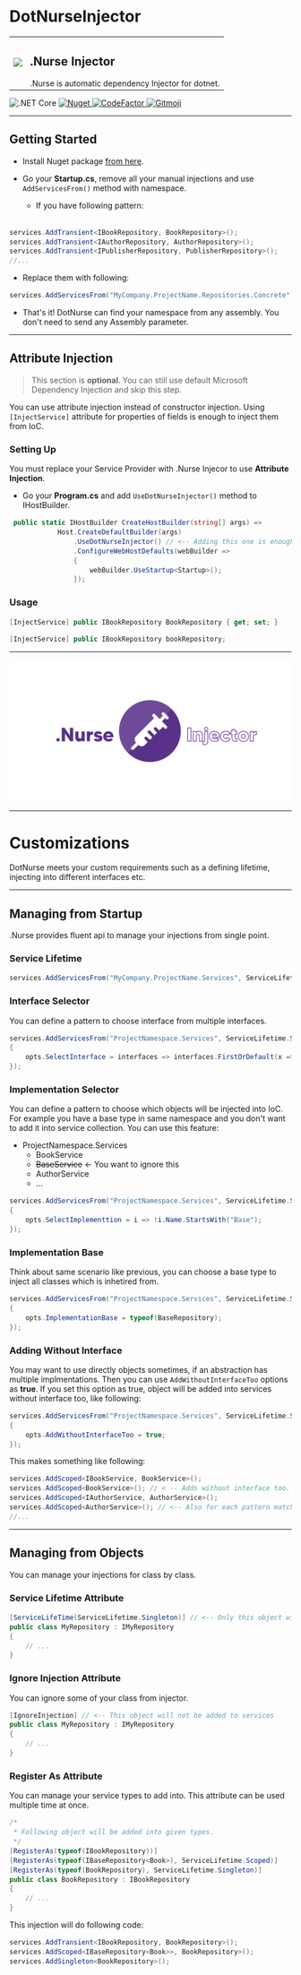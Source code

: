 ﻿ # DotNurseInjector


<table border="0">
<tr>
<td> <img width="95" src="https://raw.githubusercontent.com/enisn/DotNurseInjector/master/art/dotnurse-icon.png" /> </td>

<td>
<h2>.Nurse Injector</h2>
.Nurse is automatic dependency Injector for dotnet.
 </td>
</tr>
</table>


![.NET Core](https://github.com/enisn/DotNurseInjector/workflows/.NET%20Core/badge.svg)
<a href="https://www.nuget.org/packages/DotNurse.Injector/">
    <img alt="Nuget" src="https://img.shields.io/nuget/v/DotNurse.Injector.AspNetCore?logo=nuget&style=flat-square">
</a>
<a href="https://www.codefactor.io/repository/github/enisn/dotnurseinjector">
<img src="https://www.codefactor.io/repository/github/enisn/dotnurseinjector/badge" alt="CodeFactor" />
</a>
<a href="https://gitmoji.carloscuesta.me">
  <img src="https://img.shields.io/badge/gitmoji-%20😜%20😍-FFDD67.svg?style=flat-square" alt="Gitmoji">
</a>

---

## Getting Started

- Install Nuget package [from here](https://www.nuget.org/packages/DotNurse.Injector.AspNetCore/).

- Go your **Startup.cs**, remove all your manual injections and use `AddServicesFrom()` method with namespace.

  - If you have following pattern:
```csharp

services.AddTransient<IBookRepository, BookRepository>();
services.AddTransient<IAuthorRepository, AuthorRepository>();
services.AddTransient<IPublisherRepository, PublisherRepository>();
//...
```
  
  - Replace them with following:

```csharp
services.AddServicesFrom("MyCompany.ProjectName.Repositories.Concrete"); // <-- Your implementations namespace.

```

- That's it! DotNurse can find your namespace from any assembly. You don't need to send any Assembly parameter.


***

## Attribute Injection
> This section is **optional**. You can still use default Microsoft Dependency Injection and skip this step.

You can use attribute injection instead of constructor injection. Using `[InjectService]` attribute for properties of fields is enough to inject them from IoC.

### Setting Up

You must replace your Service Provider with .Nurse Injecor to use **Attribute Injection**.

- Go your **Program.cs** and add `UseDotNurseInjector()` method to IHostBuilder.

```csharp
 public static IHostBuilder CreateHostBuilder(string[] args) =>
            Host.CreateDefaultBuilder(args)
                .UseDotNurseInjector() // <-- Adding this one is enough!
                .ConfigureWebHostDefaults(webBuilder =>
                {
                    webBuilder.UseStartup<Startup>();
                });
```


### Usage
```csharp
[InjectService] public IBookRepository BookRepository { get; set; }
```

```csharp
[InjectService] public IBookRepository bookRepository;
```


***

<img src="https://raw.githubusercontent.com/enisn/DotNurseInjector/master/art/dotnurse-github.png" alt="dotnurse-injector-social-preview" />

***

# Customizations

DotNurse meets your custom requirements such as a defining lifetime, injecting into different interfaces etc.

***

## Managing from Startup

.Nurse provides fluent api to manage your injections from single point.

### Service Lifetime

```csharp
services.AddServicesFrom("MyCompany.ProjectName.Services", ServiceLifetime.Scoped);
```

### Interface Selector
You can define a pattern to choose interface from multiple interfaces.

```csharp
services.AddServicesFrom("ProjectNamespace.Services", ServiceLifetime.Scoped, opts =>
{
    opts.SelectInterface = interfaces => interfaces.FirstOrDefault(x => x.Name.EndsWith("Repository"));
});
```

### Implementation Selector
You can define a pattern to choose which objects will be injected into IoC. For example you have a base type in same namespace and you don't want to add it into service collection. You can use this feature:

- ProjectNamespace.Services
  - BookService
  - ~~BaseService~~  <- You want to ignore this
  - AuthorService
  - ...
 
```csharp
services.AddServicesFrom("ProjectNamespace.Services", ServiceLifetime.Scoped, opts =>
{
    opts.SelectImplementtion = i => !i.Name.StartsWith("Base");
});
```

### Implementation Base
Think about same scenario like previous, you can choose a base type to inject all classes which is inhetired from.

```csharp
services.AddServicesFrom("ProjectNamespace.Services", ServiceLifetime.Scoped, opts =>
{
    opts.ImplementationBase = typeof(BaseRepository);
});
```

### Adding Without Interface
You may want to use directly objects sometimes, if an abstraction has multiple implmentations. Then you can use `AddWithoutInterfaceToo` options as **true**.
If you set this option as true, object will be added into services without interface too, like following:

```csharp
services.AddServicesFrom("ProjectNamespace.Services", ServiceLifetime.Scoped, opts =>
{
    opts.AddWithoutInterfaceToo = true;
});
```

This makes something like following:

```csharp
services.AddScoped<IBookService, BookService>();
services.AddScoped<BookService>(); // < -- Adds without interface too.
services.AddScoped<IAuthorService, AuthorService>();
services.AddScoped<AuthorService>(); // <-- Also for each pattern matched objects.
//...
```

*** 

## Managing from Objects

You can manage your injections for class by class.

### Service Lifetime Attribute

```csharp
[ServiceLifeTime(ServiceLifetime.Singleton)] // <-- Only this object will be Singleton.
public class MyRepository : IMyRepository
{
    // ...
}
```

### Ignore Injection Attribute
You can ignore some of your class from injector.

```csharp
[IgnoreInjection] // <-- This object will not be added to services
public class MyRepository : IMyRepository
{
    // ...
}
```

### Register As Attribute
You can manage your service types to add into. This attribute can be used multiple time at once.

```csharp
/* 
 * Following object will be added into given types.
 */
[RegisterAs(typeof(IBookRepository))]
[RegisterAs(typeof(IBaseRepository<Book>), ServiceLifetime.Scoped)]
[RegisterAs(typeof(BookRepository), ServiceLifetime.Singleton)]
public class BookRepository : IBookRepository
{
    // ...
}
```
This injection will do following code:

```csharp
services.AddTransient<IBookRepository, BookRepository>();
services.AddScoped<IBaseRepository<Book>>, BookRepository>();
services.AddSingleton<BookRepository>();
```
